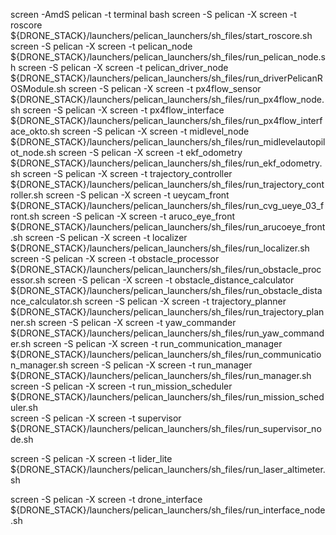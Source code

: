 screen -AmdS pelican -t terminal bash
screen -S pelican -X screen -t roscore                     ${DRONE_STACK}/launchers/pelican_launchers/sh_files/start_roscore.sh
screen -S pelican -X screen -t pelican_node                ${DRONE_STACK}/launchers/pelican_launchers/sh_files/run_pelican_node.sh
screen -S pelican -X screen -t pelican_driver_node         ${DRONE_STACK}/launchers/pelican_launchers/sh_files/run_driverPelicanROSModule.sh
screen -S pelican -X screen -t px4flow_sensor              ${DRONE_STACK}/launchers/pelican_launchers/sh_files/run_px4flow_node.sh
screen -S pelican -X screen -t px4flow_interface           ${DRONE_STACK}/launchers/pelican_launchers/sh_files/run_px4flow_interface_okto.sh
screen -S pelican -X screen -t midlevel_node               ${DRONE_STACK}/launchers/pelican_launchers/sh_files/run_midlevelautopilot_node.sh
screen -S pelican -X screen -t ekf_odometry                ${DRONE_STACK}/launchers/pelican_launchers/sh_files/run_ekf_odometry.sh
screen -S pelican -X screen -t trajectory_controller       ${DRONE_STACK}/launchers/pelican_launchers/sh_files/run_trajectory_controller.sh
screen -S pelican -X screen -t ueycam_front		                   ${DRONE_STACK}/launchers/pelican_launchers/sh_files/run_cvg_ueye_03_front.sh
screen -S pelican -X screen -t aruco_eye_front                        ${DRONE_STACK}/launchers/pelican_launchers/sh_files/run_arucoeye_front.sh
screen -S pelican -X screen -t localizer                                        ${DRONE_STACK}/launchers/pelican_launchers/sh_files/run_localizer.sh
screen -S pelican -X screen -t obstacle_processor                ${DRONE_STACK}/launchers/pelican_launchers/sh_files/run_obstacle_processor.sh
screen -S pelican -X screen -t obstacle_distance_calculator   ${DRONE_STACK}/launchers/pelican_launchers/sh_files/run_obstacle_distance_calculator.sh
screen -S pelican -X screen -t  trajectory_planner  ${DRONE_STACK}/launchers/pelican_launchers/sh_files/run_trajectory_planner.sh
screen -S pelican -X screen -t  yaw_commander  ${DRONE_STACK}/launchers/pelican_launchers/sh_files/run_yaw_commander.sh
screen -S pelican -X screen -t  run_communication_manager  ${DRONE_STACK}/launchers/pelican_launchers/sh_files/run_communication_manager.sh
screen -S pelican -X screen -t  run_manager  ${DRONE_STACK}/launchers/pelican_launchers/sh_files/run_manager.sh
screen -S pelican -X screen -t  run_mission_scheduler  ${DRONE_STACK}/launchers/pelican_launchers/sh_files/run_mission_scheduler.sh                                  
screen -S pelican -X screen -t supervisor                   ${DRONE_STACK}/launchers/pelican_launchers/sh_files/run_supervisor_node.sh

screen -S pelican -X screen -t lider_lite                  ${DRONE_STACK}/launchers/pelican_launchers/sh_files/run_laser_altimeter.sh

screen -S pelican -X screen -t drone_interface             ${DRONE_STACK}/launchers/pelican_launchers/sh_files/run_interface_node.sh

